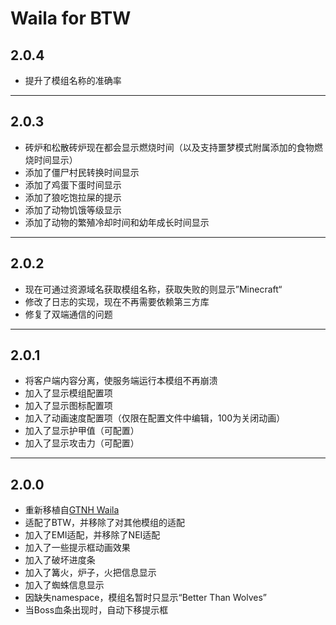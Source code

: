 # Waila for BTW

## 2.0.4
* 提升了模组名称的准确率

---

## 2.0.3
* 砖炉和松散砖炉现在都会显示燃烧时间（以及支持噩梦模式附属添加的食物燃烧时间显示）
* 添加了僵尸村民转换时间显示
* 添加了鸡蛋下蛋时间显示
* 添加了狼吃饱拉屎的提示
* 添加了动物饥饿等级显示
* 添加了动物的繁殖冷却时间和幼年成长时间显示

---

## 2.0.2
* 现在可通过资源域名获取模组名称，获取失败的则显示”Minecraft“
* 修改了日志的实现，现在不再需要依赖第三方库
* 修复了双端通信的问题

---

## 2.0.1
* 将客户端内容分离，使服务端运行本模组不再崩溃
* 加入了显示模组配置项
* 加入了显示图标配置项
* 加入了动画速度配置项（仅限在配置文件中编辑，100为关闭动画）
* 加入了显示护甲值（可配置）
* 加入了显示攻击力（可配置）

---

## 2.0.0
* 重新移植自[GTNH Waila](https://github.com/GTNewHorizons/waila)
* 适配了BTW，并移除了对其他模组的适配
* 加入了EMI适配，并移除了NEI适配
* 加入了一些提示框动画效果
* 加入了破坏进度条
* 加入了篝火，炉子，火把信息显示
* 加入了蜘蛛信息显示
* 因缺失namespace，模组名暂时只显示“Better Than Wolves”
* 当Boss血条出现时，自动下移提示框
